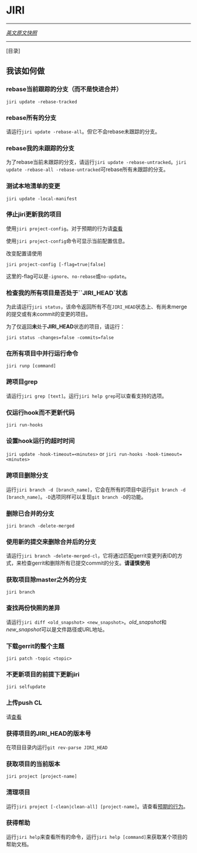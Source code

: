 # JIRI
---

[*英文原文快照*](https://github.com/fuchsia-mirror/jiri/blob/6ddcc1e3e9d9c4aba2eb0446b5b1345924c823af/howdoi.md)

---

[目录]

<!---
## How Do I
--->
## 我该如何做

<!---
### rebase current tracked branch instead of fast-forwarding it

`jiri update -rebase-tracked`
--->
### rebase当前跟踪的分支（而不是快进合并）

`jiri update -rebase-tracked`

<!---
### rebase all my branches

Run  `jiri update -rebase-all`. This will not rebase un-tracked branches.
--->
### rebase所有的分支

请运行`jiri update -rebase-all`。但它不会rebase未跟踪的分支。

<!---
### rebase my untracked branches

Run `jiri update -rebase-untracked` to rebase your current un-tracked branch. To rebase all un-tracked branches use `jiri update -rebase-all -rebase-untracked`.
--->
### rebase我的未跟踪的分支

为了rebase当前未跟踪的分支，请运行`jiri update -rebase-untracked`。`jiri update -rebase-all -rebase-untracked`可rebase所有未跟踪的分支。

<!---
### test my local manifest changes

`jiri update -local-manifest`
--->
### 测试本地清单的变更

`jiri update -local-manifest`

<!---
### stop jiri from updating my project

Use `jiri project-config`. [See this](/behaviour.md#intended-project-config) for it's intended behavior.
Current config can be displayed using command `jiri project-config`.
To change a config use
```
jiri project-config [-flag=true|false]
```
where flags are `-ignore`, `no-rebase`, `no-update`
--->
### 停止jiri更新我的项目

使用`jiri project-config`。对于预期的行为请[查看](/jiri/behaviour.md#项目配置)

使用`jiri project-config`命令可显示当前配置信息。

改变配置请使用
```
jiri project-config [-flag=true|false]
```
这里的-flag可以是`-ignore`、`no-rebase`或`no-update`。

<!---
### check if all my projects are on `JIRI_HEAD` {#use-jiri-status}

Run `jiri status ` for that. This command returns all projects which are not on `JIRI_HEAD`, or have un-merged commits, or have un-committed changes.

To just get projects which are **not** on **JIRI_HEAD** run
```
jiri status -changes=false -commits=false
```
--->
### 检查我的所有项目是否处于``JIRI_HEAD`状态

为此请运行`jiri status`，该命令返回所有不在`JIRI_HEAD`状态上、有尚未merge的提交或有未commit的变更的项目。

为了仅返回**未**处于**JIRI_HEAD**状态的项目，请运行：
```
jiri status -changes=false -commits=false
```

<!---
### run a command inside all my projects

`jiri runp [command]`
--->
### 在所有项目中并行运行命令

`jiri runp [command]`

<!---

### grep across projects

Run `jiri grep [text]`. Run `jiri help grep` to see supported flags.
--->
### 跨项目grep

请运行`jiri grep [text]`。运行`jiri help grep`可以查看支持的选项。

<!---
### Run hooks without updating sources
`jiri run-hooks`
--->
### 仅运行hook而不更新代码
`jiri run-hooks`

<!---
### Set hook timeout
`jiri update -hook-timeout=<minutes>` or `jiri run-hooks -hook-timeout=<minutes>`
--->
### 设置hook运行的超时时间

`jiri update -hook-timeout=<minutes>` or `jiri run-hooks -hook-timeout=<minutes>`

<!---

### delete branch across projects

Run `jiri branch -d [branch_name]`, this will run `git branch -d [branch_name]` in all the projects. `-D` can also be used to replicate functionality of `git branch -D`.
--->
### 跨项目删除分支

运行`jiri branch -d [branch_name]`，它会在所有的项目中运行`git branch -d [branch_name]`。`-D`选项同样可以复现`git branch -D`的功能。

<!---
### delete merged branches
`jiri branch -delete-merged`
--->
### 删除已合并的分支
`jiri branch -delete-merged`

<!---
### delete merged branches with different commits
Run `jiri branch -delete-merged-cl`. This will check gerrit and delete all those branches whose commits have been submitted, by matching gerrit change list ID. **Use this with caution**.
--->
### 使用新的提交来删除合并后的分支
请运行`jiri branch -delete-merged-cl`，它将通过匹配gerrit变更列表ID的方式，来检查gerrit和删除所有已提交commit的分支。**请谨慎使用**

<!---
### get projects and branches other than master

`jiri branch`
--->
### 获取项目除master之外的分支

`jiri branch`

<!---
### find difference between two snapshots
Run `jiri diff <old_snapshot> <new_snapshot>`. *old_snapshot* and *new_snapshot* can be file paths or urls.
--->
### 查找两份快照的差异
请运行`jiri diff <old_snapshot> <new_snapshot>`。*old_snapshot*和*new_snapshot*可以是文件路径或URL地址。 

<!---
### download whole gerrit topic

`jiri patch -topic <topic>`
--->
### 下载gerrit的整个主题

`jiri patch -topic <topic>`

<!---
### update jiri without updating projects

`jiri selfupdate`
--->
### 不更新项目的前提下更新jiri

`jiri selfupdate`

<!--
### use upload to push CL

[See This](/README.md#Gerrit-CL-workflow)
--->
### 上传push CL

请[查看](/jiri/README.md#gerrit-cl工作流)

<!---
### get JIRI_HEAD revision of a project

`git rev-parse JIRI_HEAD` from inside the project.
--->
### 获得项目的JIRI_HEAD的版本号

在项目目录内运行`git rev-parse JIRI_HEAD`

<!---
### get current revision of a project

`jiri project [project-name]`
--->
### 获取项目的当前版本

`jiri project [project-name]`

<!---
### clean project(s)

Run `jiri project [-clean|clean-all] [project-name]`. See it's [intended behaviour](/behaviour.md#intended-project-clean).
--->
### 清理项目

运行`jiri project [-clean|clean-all] [project-name]`。请查看[预期的行为](/jiri/behaviour.md#清理项目)。

<!---
### get help

Run `jiri help` to see all the commands and `jiri help [command]` to get help for that command.
--->
### 获得帮助

运行`jiri help`来查看所有的命令，运行`jiri help [command]`来获取某个项目的帮助文档。
